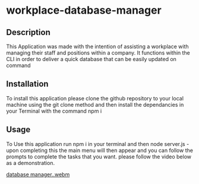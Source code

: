 # workplace-database-manager
## Description
This Application was made with the intention of assisting a workplace with managing their staff and positions within a company. It functions within the CLI in order to deliver a quick database that can be easily updated on command
## Installation
To install this application please clone the github repository to your local machine using the git clone method and then install the dependancies in your Terminal with the command npm i

## Usage 
To Use this application run npm i in your terminal and then node server.js - upon completing this the main menu will then appear and you can follow the prompts to complete the tasks that you want. please follow the video below as a demonstration.

[database manager..webm](https://github.com/T-P15/workplace-database-manager/assets/142391755/a728076d-d738-4c1b-96ca-ab9d2ecdc339)
